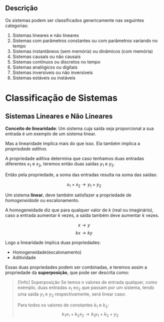 ## Descrição 

Os sistemas podem ser classificados genericamente nas seguintes categorias:
1. Sistemas lineares e não lineares 
2. Sistemas com parâmetros constantes ou com parâmetros variando no tempo 
3. Sistemas instantâneos (sem memória) ou dinâmicos (com memória) 
4. Sistemas causais ou não causais 
5. Sistemas contínuos ou discretos no tempo 
6. Sistemas analógicos ou digitais 
7. Sistemas inversíveis ou não inversíveis 
8. Sistemas estáveis ou instáveis

# Classificação de Sistemas

## Sistemas Lineares e Não Lineares

**Conceito de linearidade**: Um sistema cuja saída seja proporcional a sua entrada é um exemplo de um sistema linear.

Mas a linearidade implica mais do que isso. Ela também implica a *propriedade aditiva*. 

A propriedade aditiva determina que caso tenhamos duas entradas diferentes $x_{1}$ e $x_{2}$, teremos então duas saídas $y_{1}$ e $y_{2}$. 

Então pela propriedade, a soma das entradas resulta na soma das saídas:

$$x_{1}+x_{2} \to y_{1}+y_{2}$$

Um sistema **linear**, deve também satisfazer a propriedade de *homogeneidade* ou escalonamento.

A homogeneidade diz que para qualquer valor de $k$ (real ou imaginário), caso a entrada aumentar $k$ vezes, a saída também deve aumentar $k$ vezes.

$$x \to y$$
$$kx \to ky$$

Logo a linearidade implica duas propriedades:
- Homogeneidade(escalonamento)
- Aditividade

Essas duas propriedades podem ser combinadas, e teremos assim a propriedade da **superposição**, que pode ser descrita como:

> [!info] Superposição
> Se temos $n$ valores de entrada qualquer, como exemplo, duas entradas $x_{1}$ e$x_{2}$ que passam por um sistema, tendo uma saída $y_{1}$ e $y_{2}$ respectivamente, será linear caso:
> 
> Para todos os valores de constantes $k_{1}$ e $k_{2}$:
> $$k_{1}x_{1} + k_{2}x_{2} \to k_{1}y_{1} + k_{2}+y_{2}$$

